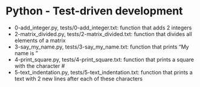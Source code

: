 # Python - Test-driven development
* 0-add_integer.py, tests/0-add_integer.txt: function that adds 2 integers
* 2-matrix_divided.py, tests/2-matrix_divided.txt: function that divides all elements of a matrix
* 3-say_my_name.py, tests/3-say_my_name.txt: function that prints “My name is ”
* 4-print_square.py, tests/4-print_square.txt: function that prints a square with the character #
* 5-text_indentation.py, tests/5-text_indentation.txt: function that prints a text with 2 new lines after each of these characters
